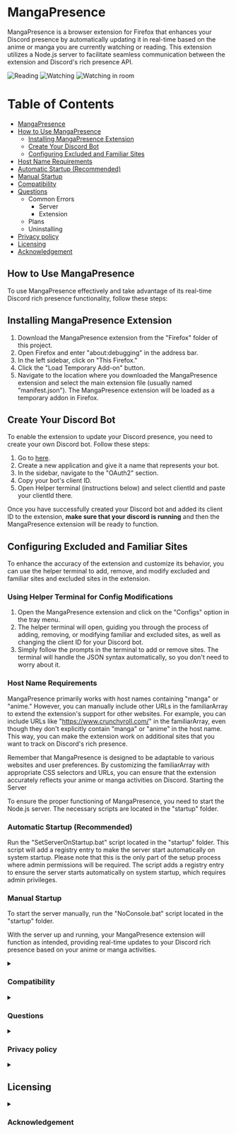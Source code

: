 
# MangaPresence

MangaPresence is a browser extension for Firefox that enhances your Discord presence by automatically updating it in real-time based on the anime or manga you are currently watching or reading. This extension utilizes a Node.js server to facilitate seamless communication between the extension and Discord's rich presence API.

![Reading](MangaPresence/showcase/Reading%20manga.png)
![Watching](MangaPresence/showcase/Watching%20anime.png)
![Watching in room](MangaPresence/showcase/Watching%20in%20room.png)

# Table of Contents

- [MangaPresence](#mangapresence)
- [How to Use MangaPresence](#how-to-use-mangapresence)
  - [Installing MangaPresence Extension](#installing-mangapresence-extension)
  - [Create Your Discord Bot](#create-your-discord-bot)
  - [Configuring Excluded and Familiar Sites](#configuring-excluded-and-familiar-sites)
- [Host Name Requirements](#Host-Name-Requirements)
- [Automatic Startup (Recommended)](#automatic-startup-recommended)
- [Manual Startup](#manual-startup)
- [Compatibility](#compatibility)
- [Questions](#Questions)
  - Common Errors
    - Server
    - Extension
  - Plans
  - Uninstalling
- [Privacy policy](#privacy-policy)
- [Licensing](#licensing)
- [Acknowledgement](#acknowledgement)

## How to Use MangaPresence

To use MangaPresence effectively and take advantage of its real-time Discord rich presence functionality, follow these steps:
## Installing MangaPresence Extension

1. Download the MangaPresence extension from the "Firefox" folder of this project.
2. Open Firefox and enter "about:debugging" in the address bar.
3. In the left sidebar, click on "This Firefox."
4. Click the "Load Temporary Add-on" button.
5. Navigate to the location where you downloaded the MangaPresence extension and select the main extension file (usually named "manifest.json").
The MangaPresence extension will be loaded as a temporary addon in Firefox.

## Create Your Discord Bot

To enable the extension to update your Discord presence, you need to create your own Discord bot. Follow these steps:

1. Go to [here](https://discord.com/developers/applications?new_application=true).
2. Create a new application and give it a name that represents your bot.
3. In the sidebar, navigate to the "OAuth2" section.
4. Copy your bot's client ID.
5. Open Helper terminal (instructions below) and select clientId and paste your clientId there.

Once you have successfully created your Discord bot and added its client ID to the extension, **make sure that your discord is running** and then the MangaPresence extension will be ready to function.
## Configuring Excluded and Familiar Sites

To enhance the accuracy of the extension and customize its behavior, you can use the helper terminal to add, remove, and modify excluded and familiar sites and excluded sites in the extension.

  ### Using Helper Terminal for Config Modifications
  1. Open the MangaPresence extension and click on the "Configs" option in the tray menu.
  2. The helper terminal will open, guiding you through the process of adding, removing, or modifying familiar and excluded sites, as well as changing the client ID for your Discord bot.
  3. Simply follow the prompts in the terminal to add or remove sites. The terminal will handle the JSON syntax automatically, so you don't need to worry about it.


### Host Name Requirements

MangaPresence primarily works with host names containing "manga" or "anime." However, you can manually include other URLs in the familiarArray to extend the extension's support for other websites. For example, you can include URLs like "https://www.crunchyroll.com/" in the familiarArray, even though they don't explicitly contain "manga" or "anime" in the host name. This way, you can make the extension work on additional sites that you want to track on Discord's rich presence.

Remember that MangaPresence is designed to be adaptable to various websites and user preferences. By customizing the familiarArray with appropriate CSS selectors and URLs, you can ensure that the extension accurately reflects your anime or manga activities on Discord.
Starting the Server

To ensure the proper functioning of MangaPresence, you need to start the Node.js server. The necessary scripts are located in the "startup" folder.
### Automatic Startup (Recommended)
Run the "SetServerOnStartup.bat" script located in the "startup" folder. This script will add a registry entry to make the server start automatically on system startup. Please note that this is the only part of the setup process where admin permissions will be required. The script adds a registry entry to ensure the server starts automatically on system startup, which requires admin privileges.

### Manual Startup
To start the server manually, run the "NoConsole.bat" script located in the "startup" folder.

With the server up and running, your MangaPresence extension will function as intended, providing real-time updates to your Discord rich presence based on your anime or manga activities.

<details>
   <summary><h3>Compatibility</h3></summary>
   
  **MangaPresence has been tested and works well on the following versions of Firefox**:  
    * Firefox version 115.0.2 and above  
    * Please note that the extension may work on other versions of Firefox as well, but it has been thoroughly tested and confirmed to function correctly on the versions mentioned above.
    * The MangaPresence server is currently designed for Windows, but there are plans to make it available on Linux and Mac in the future.
</details>

<details>
  <summary><h3>Questions</h3></summary>  
  
  ### Server  
  - **Server closing instantly**
	    There are various reasons why the server might close instantly, but the most common issue is an invalid file in the config folder or Discord running in the background. Please double-check that Discord is running, and ensure that your bot's client ID is correct in the "clientId.json" config file. Another possible cause could be invalid entries in your familiar or exclude lists, although this is unlikely to be the main reason for the program shutting down. You can verify if the JSON syntax in your config files is valid by using [this tool](https://jsonlint.com/).

   - **Investigating error reasons**
     The "Nodejs" folder contains a logfile that records events and errors, which might provide helpful information. If it didn't log the specific error, you have a couple of options:
     1. The easiest option is to modify the code in the "hidden.vbs" file located in the "Nodejs/startup" directory. Change the code from  
        ```"CreateObject("Wscript.Shell").Run """" & WScript.Arguments(0) & """", 0, False"```  
        to  
        ```"CreateObject("Wscript.Shell").Run """" & WScript.Arguments(0) & """", 1, False"```  
        This modification will open the program in the terminal, allowing you to view all the errors that may occur.
     2. Another option is to download [Node.js](https://nodejs.org/en), open the command prompt (cmd), navigate to the program's directory path in the command prompt, and execute "npm start". This will start the program in the terminal, enabling you to see all the errors.

  ### Extension
   - **Can't scrape a page?**
     1. If you want to specify a URL that doesn't contain "manga" or "anime" in its hostname, you can add the URL to the "familiarArray.json" file. However, please note that some sites may still not load due to security reasons. For instance, URLs containing "register," "login," or "account" might be blocked.
     2. Certain query selectors are not allowed, even if you add them to the familiarArray, due to security reasons. The restricted query selectors include "form," "password," and "username."

   ### Plans
   - **More Support**
      * I plan to make the extension work on Brave and Chrome in the future.
      * I am also working on adding support for Mac and Linux systems.
      * I plan to add more configuration settings so you can add your own blacklisted words and making that you can style discord presence in your own style.
      * I plan to add that the elapsed time would show the actual time left in the anime (impossible to make it work perfectly because of rate limit but i will try my best)

   ### Uninstalling
   - **How to uninstall?**
      * If you have set the server to start up automatically, you can press it again, and it will prompt you to remove the registry key. Once you remove the key, you can delete the server files.
      * For the extension, you don't need to do anything other than reloading the browser session, and the extension will no longer be active.
</details>



<details>
   <summary><h3>Privacy policy</h3></summary>
   
   **Data Privacy**: MangaPresence does not save any data from the web pages it scrapes. Your browsing history, anime or manga titles, and episode information are not persistently stored or logged. The extension operates in a way that prioritizes user privacy, ensuring that your browsing activity remains private and confidential.
   
   **External Connections**: The only external server MangaPresence connects to is Discord's official server via the "discord-rpc" library. This connection is used solely to update your Discord presence and provide real-time information about the anime or manga you are currently watching or reading. MangaPresence does not establish connections to any other external servers or services. Other than the Discord server, MangaPresence exclusively uses localhost for all its operations.
   
   **Real-Time Operations**: All data processing and updates in MangaPresence are performed in real-time. When you visit a webpage related to anime or manga, the extension extracts relevant information, such as the title and episode number, directly from the page on-the-fly to update your Discord presence. This real-time approach means that no data is stored or logged from the web pages you browse.
</details>

<details>
   <summary><h2>Licensing</h2></summary>
   MangaPresence is open-source software distributed under the MIT License. This means that you are free to use, modify, and distribute the extension as long as you include the original copyright notice and disclaimers. For more details, please refer to the LICENSE file.
</details>

<details>
   <summary><h3>Acknowledgement</h3></summary>
   
   [discord-rpc](https://www.npmjs.com/package/discord-rpc) - Used for easy access to discord rich api  
   [pino](https://www.npmjs.com/package/pino) - Used for logging  
   [systray](https://www.npmjs.com/package/systray) - Used for tray  

</details>
